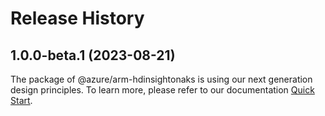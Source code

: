 # Release History
    
## 1.0.0-beta.1 (2023-08-21)

The package of @azure/arm-hdinsightonaks is using our next generation design principles. To learn more, please refer to our documentation [Quick Start](https://aka.ms/js-track2-quickstart).
